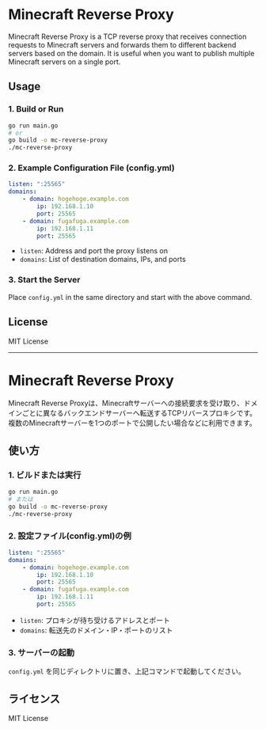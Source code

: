 # Minecraft Reverse Proxy

Minecraft Reverse Proxy is a TCP reverse proxy that receives connection requests to Minecraft servers and forwards them to different backend servers based on the domain. It is useful when you want to publish multiple Minecraft servers on a single port.

## Usage

### 1. Build or Run

```sh
go run main.go
# or
go build -o mc-reverse-proxy
./mc-reverse-proxy
```

### 2. Example Configuration File (config.yml)

```yaml
listen: ":25565"
domains:
    - domain: hogehoge.example.com
        ip: 192.168.1.10
        port: 25565
    - domain: fugafuga.example.com
        ip: 192.168.1.11
        port: 25565
```

- `listen`: Address and port the proxy listens on
- `domains`: List of destination domains, IPs, and ports

### 3. Start the Server

Place `config.yml` in the same directory and start with the above command.

## License

MIT License

---

# Minecraft Reverse Proxy

Minecraft Reverse Proxyは、Minecraftサーバーへの接続要求を受け取り、ドメインごとに異なるバックエンドサーバーへ転送するTCPリバースプロキシです。
複数のMinecraftサーバーを1つのポートで公開したい場合などに利用できます。

## 使い方

### 1. ビルドまたは実行

```sh
go run main.go
# または
go build -o mc-reverse-proxy
./mc-reverse-proxy
```

### 2. 設定ファイル(config.yml)の例

```yaml
listen: ":25565"
domains:
    - domain: hogehoge.example.com
        ip: 192.168.1.10
        port: 25565
    - domain: fugafuga.example.com
        ip: 192.168.1.11
        port: 25565
```

- `listen`: プロキシが待ち受けるアドレスとポート
- `domains`: 転送先のドメイン・IP・ポートのリスト

### 3. サーバーの起動

`config.yml` を同じディレクトリに置き、上記コマンドで起動してください。

## ライセンス

MIT License
